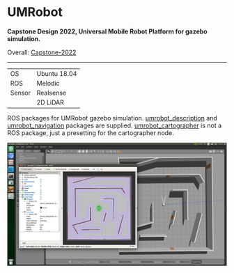# UMRobot
**Capstone Design 2022, Universal Mobile Robot Platform for gazebo simulation.**

Overall: [Capstone-2022](https://github.com/msjun23/Capstone-2022)

---

|||
|---|---|
|OS| Ubuntu 18.04|
|ROS| Melodic|
|Sensor| Realsense|
||2D LiDAR|

ROS packages for UMRobot gazebo simulation. [umrobot_description](umrobot_description/) and [umrobot_navigation](umrobot_navigation/) packages are supplied. [umrobot_cartographer](umrobot_cartographer/) is not a ROS package, just a presetting for the cartographer node.

![total_sim](umrobot_description/images/total_sim.png)
